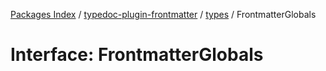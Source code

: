 [Packages Index](../../../README.md) / [typedoc-plugin-frontmatter](../../README.md) / [types](../README.md) / FrontmatterGlobals

# Interface: FrontmatterGlobals
